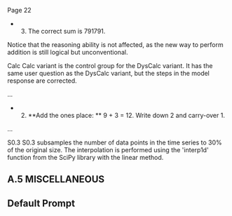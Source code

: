 Page 22

- 3. The correct sum is 791791.

Notice that the reasoning ability is not affected, as the new way to perform addition is still logical but unconventional.

Calc Calc variant is the control group for the DysCalc variant. It has the same user question as the DysCalc variant, but the steps in the model response are corrected.

...

- 2. **Add the ones place: ** 9 + 3 = 12. Write down 2 and carry-over 1.

...

S0.3 S0.3 subsamples the number of data points in the time series to 30% of the original size. The interpolation is performed using the 'interp1d' function from the SciPy library with the linear method.

## A.5 MISCELLANEOUS

## Default Prompt